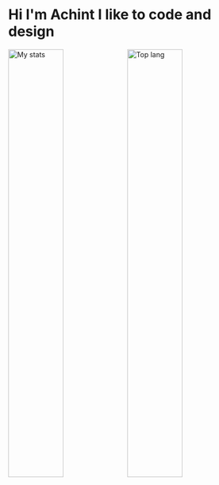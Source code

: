 # Hi I'm Achint I like to code and design
<img alt="My stats" align="left" width="47%" src="https://github-readme-stats.vercel.app/api?username=Achintxv&theme=transparent"/>
<img alt="Top lang" align="left" width="47%" src="https://github-readme-stats.vercel.app/api/top-langs/?username=Achintxv&theme=transparent"/>


<!--
**Achintxv/Achintxv** is a ✨ _special_ ✨ repository because its `README.md` (this file) appears on your GitHub profile.

Here are some ideas to get you started:

- 🔭 I’m currently working on ...
- 🌱 I’m currently learning ...
- 👯 I’m looking to collaborate on ...
- 🤔 I’m looking for help with ...
- 💬 Ask me about ...
- 📫 How to reach me: ...
- 😄 Pronouns: ...
- ⚡ Fun fact: ...
-->
